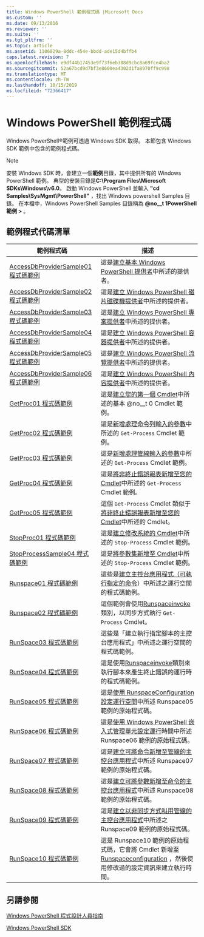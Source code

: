 ```yaml
---
title: Windows PowerShell 範例程式碼 |Microsoft Docs
ms.custom: ''
ms.date: 09/13/2016
ms.reviewer: ''
ms.suite: ''
ms.tgt_pltfrm: ''
ms.topic: article
ms.assetid: 1106829a-8ddc-454e-bbdd-ade15d4bffb4
caps.latest.revision: 7
ms.openlocfilehash: e9df44b17453e9f73f6eb388d9cbc8a69fce4ba2
ms.sourcegitcommit: 52a67bcd9d7bf3e8600ea4302d1fa8970ff9c998
ms.translationtype: MT
ms.contentlocale: zh-TW
ms.lasthandoff: 10/15/2019
ms.locfileid: "72366417"
---
```

# <a name="windows-powershell-sample-code"></a>Windows PowerShell 範例程式碼

Windows PowerShell®範例可透過 Windows SDK 取得。 本節包含 Windows SDK 範例中包含的範例程式碼。

> [!NOTE]
> 安裝 Windows SDK 時，會建立一個**範例**目錄，其中提供所有的 Windows PowerShell 範例。 典型的安裝目錄是**C:\Program Files\Microsoft SDKs\Windows\v6.0**。
> 啟動 Windows PowerShell 並輸入 **"cd Samples\SysMgmt\PowerShell"** ，找出 Windows powershell Samples 目錄。 在本檔中，Windows PowerShell Samples 目錄稱為 **@no__t 1PowerShell 範例 >** 。

## <a name="sample-code-listing"></a>範例程式代碼清單

|範例程式碼|描述|
|-----------------|-----------------|
|[AccessDbProviderSample01 程式碼範例](./accessdbprovidersample01-code-sample.md)|這是[建立基本 Windows PowerShell 提供者](./creating-a-basic-windows-powershell-provider.md)中所述的提供者。|
|[AccessDbProviderSample02 程式碼範例](./accessdbprovidersample02-code-sample.md)|這是[建立 Windows PowerShell 磁片磁碟機提供者](./creating-a-windows-powershell-drive-provider.md)中所述的提供者。|
|[AccessDbProviderSample03 程式碼範例](./accessdbprovidersample03-code-sample.md)|這是[建立 Windows PowerShell 專案提供者](./creating-a-windows-powershell-item-provider.md)中所述的提供者。|
|[AccessDbProviderSample04 程式碼範例](./accessdbprovidersample04-code-sample.md)|這是[建立 Windows PowerShell 容器提供者](./creating-a-windows-powershell-container-provider.md)中所述的提供者。|
|[AccessDbProviderSample05 程式碼範例](./accessdbprovidersample05-code-sample.md)|這是[建立 Windows PowerShell 流覽提供者](./creating-a-windows-powershell-navigation-provider.md)中所述的提供者。|
|[AccessDbProviderSample06 程式碼範例](./accessdbprovidersample06-code-sample.md)|這是[建立 Windows PowerShell 內容提供者](./creating-a-windows-powershell-content-provider.md)中所述的提供者。|
|[GetProc01 程式碼範例](./getproc01-code-samples.md)|這是[建立您的第一個 Cmdlet](../cmdlet/creating-a-cmdlet-without-parameters.md)中所述的基本 @no__t 0 Cmdlet 範例。|
|[GetProc02 程式碼範例](./getproc02-code-samples.md)|這是[新增處理命令列輸入的參數](../cmdlet/adding-parameters-that-process-command-line-input.md)中所述的 `Get-Process` Cmdlet 範例。|
|[GetProc03 程式碼範例](./getproc03-code-samples.md)|這是[新增處理管線輸入的參數](../cmdlet/adding-parameters-that-process-pipeline-input.md)中所述的 `Get-Process` Cmdlet 範例。|
|[GetProc04 程式碼範例](./getproc04-code-samples.md)|這是[將非終止錯誤報表新增至您的 Cmdlet](../cmdlet/adding-non-terminating-error-reporting-to-your-cmdlet.md)中所述的 `Get-Process` Cmdlet 範例。|
|[GetProc05 程式碼範例](./getproc05-code-samples.md)|這個 `Get-Process` Cmdlet 類似于[將非終止錯誤報表新增至您的 Cmdlet](../cmdlet/adding-non-terminating-error-reporting-to-your-cmdlet.md)中所述的 Cmdlet。|
|[StopProc01 程式碼範例](./stopproc01-code-samples.md)|這是[建立修改系統的 Cmdlet](../cmdlet/creating-a-cmdlet-that-modifies-the-system.md)中所述的 `Stop-Process` Cmdlet 範例。|
|[StopProcessSample04 程式碼範例](./stopprocesssample04-code-samples.md)|這是[將參數集新增至 Cmdlet](../cmdlet/adding-parameter-sets-to-a-cmdlet.md)中所述的 `Stop-Process` Cmdlet 範例。|
|[Runspace01 程式碼範例](./runspace01-code-samples.md)|這些是[建立主控台應用程式（可執行指定的命令](/dotnet/csharp/programming-guide/inside-a-program/hello-world-your-first-program)）中所述之運行空間的程式碼範例。|
|[Runspace02 程式碼範例](./runspace02-code-samples.md)|這個範例會使用[Runspaceinvoke](/dotnet/api/System.Management.Automation.RunspaceInvoke)類別，以同步方式執行 `Get-Process` Cmdlet。|
|[RunSpace03 程式碼範例](./runspace03-code-samples.md)|這些是「建立執行指定腳本的主控台應用程式」中所述之運行空間的程式碼範例。|
|[RunSpace04 程式碼範例](./runspace04-code-samples.md)|這是使用[Runspaceinvoke](/dotnet/api/System.Management.Automation.RunspaceInvoke)類別來執行腳本來產生終止錯誤的運行時的程式碼範例。|
|[RunSpace05 程式碼範例](./runspace05-code-sample.md)|這是[使用 RunspaceConfiguration 設定運行空間](https://msdn.microsoft.com/en-us/42681d19-2d05-4975-befd-afb1990e79b2)中所述 Runspace05 範例的原始程式碼。|
|[RunSpace06 程式碼範例](./runspace06-code-sample.md)|這是[使用 Windows PowerShell 嵌入式管理單元設定運行](https://msdn.microsoft.com/en-us/a7289ee8-9732-49ee-91c7-d533e9538b83)時間中所述 Runspace06 範例的原始程式碼。|
|[RunSpace07 程式碼範例](./runspace07-code-sample.md)|這是[建立可將命令新增至管線的主控台應用程式](https://msdn.microsoft.com/en-us/01eb7808-e97b-4905-80be-9e2fa38c262e)中所述 Runspace07 範例的原始程式碼。|
|[RunSpace08 程式碼範例](./runspace08-code-sample.md)|這是[建立可將參數新增至命令的主控台應用程式](https://msdn.microsoft.com/en-us/848b2b46-60f1-4a86-b448-cfc7c0cccfba)中所述 Runspace08 範例的原始程式碼。|
|[RunSpace09 程式碼範例](./runspace09-code-sample.md)|這是[建立以非同步方式叫用管線的主控台應用程式](https://msdn.microsoft.com/en-us/198c1c94-2a06-457e-93ce-c0d910618e47)中所述之 Runspace09 範例的原始程式碼。|
|[RunSpace10 程式碼範例](./runspace10-code-sample.md)|這是 Runspace10 範例的原始程式碼，它會將 Cmdlet 新增至[Runspaceconfiguration](/dotnet/api/System.Management.Automation.Runspaces.RunspaceConfiguration) ，然後使用修改過的設定資訊來建立執行時間。|

## <a name="see-also"></a>另請參閱

[Windows PowerShell 程式設計人員指南](./windows-powershell-programmer-s-guide.md)

[Windows PowerShell SDK](../windows-powershell-reference.md)
